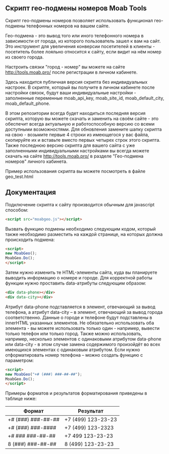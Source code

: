 ## Скрипт гео-подмены номеров Moab Tools ##

Скрипт гео-подмены номеров позволяет использовать функционал гео-подмены телефонных номеров на вашем сайте.

Гео-подмена - это вывод того или иного телефонного номера в зависимости от города, из которого пользователь зашел к вам на сайт. Это инструмент для увеличения конверсии посетителей в клиенты - посетитель более лояльно относится к сайту, если видит на нём номер из своего города.

Настроить связки "город - номер" вы можете на сайте http://tools.moab.pro/ после регистрации в личном кабинете.

Здесь находится публичная версия скрипта без индивидуальных настроек. В скрипте, который вы получите в личном кабинете после настройки связок, будут ваши индивидуальные настройки - заполненные переменные moab_api_key, moab_site_id, moab_default_city, moab_default_phone.

В этом репозитории всегда будет находиться последняя версия скрипта, которую вы можете скачать и заменить на своём сайте - это обеспечит всегда актуальную и работоспособную версию со всеми доступными возможностями. Для обновления замените шапку скрипта на свою - возьмите первые 4 строки из имеющегося у вас файла, скопируйте их и вставьте вместо первых четырех строк этого скрипта. Также последнюю версию скрипта для вашего сайта с уже заполненными индивидуальными настройками вы всегда можете скачать на сайте http://tools.moab.pro/ в разделе "Гео-подмена номеров" личного кабинета.

Пример использования скрипта вы можете посмотреть в файле geo_test.html

## Документация ##
Подключение скрипта к сайту производится обычным для javascript способом:
```html
<script src="moabgeo.js"></script>
```
Вызвать функцию подмены необходимо следующим кодом, который также необходимо разместить на каждой странице, на которых должна происходить подмена:
```html
<script>
new MoabGeo();
MoabGeo.Do();
</script>
```
Затем нужно изменить те HTML-элементы сайта, куда вы планируете выводить информацию о номере и городе. Для корректной работы функции нужно проставить data-атрибуты следующим образом:
```html
<div data-phone></div>
<div data-city></div>
```
Атрибут data-phone подставляется в элемент, отвечающий за вывод телефона, а атрибут data-city – в элемент, отвечающий за вывод города соответственно. Данные о городе и телефоне будут подставлены в innerHTML указанных элементов.
Не обязательно использовать оба элемента - вы можете использовать только один - например, вывести только телефон или только город. Также можно использовать, например, несколько элементов с одинаковыми атрибутом data-phone или data-city - в этом случае замена содержимого произойдёт во всех имеющихся элементах с одинаковым атрибутом.
Если нужно отформатировать номер телефона – можно создать функцию с параметром:
```html
<script>
new MoabGeo("+# (###) ###-##-##");
MoabGeo.Do();
</script>
```
Примеры форматов и результатов форматирования приведены в таблице ниже:

Формат  | Результат 
------------- | -------------
+# (###) ###-##-##  | +7 (499) 123-23-23
+# (###) ###-#### | +7 (499) 123-2323
+# ### ###-##-## | +7 499 123-23-23
8 (###) ###-##-## | 8 (499) 123-23-23
